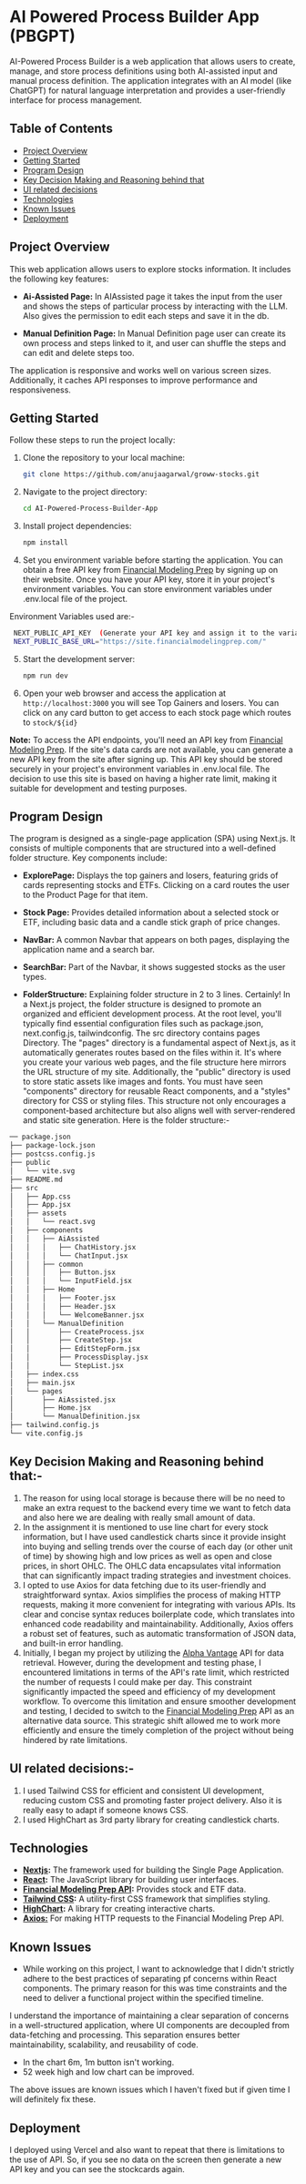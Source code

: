 # AI Powered Process Builder App (PBGPT)

AI-Powered Process Builder is a web application that allows users to create, manage, and store process definitions using both AI-assisted input and manual process definition. The application integrates with an AI model (like ChatGPT) for natural language interpretation and provides a user-friendly interface for process management.

## Table of Contents

- [Project Overview](#project-overview)
- [Getting Started](#getting-started)
- [Program Design](#program-design)
- [Key Decision Making and Reasoning behind that](#decisions)
- [UI related decisions](#ui)
- [Technologies](#technologies)
- [Known Issues](#known-issues)
- [Deployment](#Deployment)

## Project Overview

This web application allows users to explore stocks information. It includes the following key features:

- **Ai-Assisted Page:** In AIAssisted page it takes the input from the user and shows the steps of particular process by interacting with the LLM. Also gives the permission to edit each steps and save it in the db.

- **Manual Definition Page:** In Manual Definition page user can create its own process and steps linked to it, and user can shuffle the steps and can edit and delete steps too.

The application is responsive and works well on various screen sizes. Additionally, it caches API responses to improve performance and responsiveness.

## Getting Started

Follow these steps to run the project locally:

1. Clone the repository to your local machine:

   ```bash
   git clone https://github.com/anujaagarwal/groww-stocks.git
   ```

2. Navigate to the project directory:

   ```bash
   cd AI-Powered-Process-Builder-App
   ```

3. Install project dependencies:

   ```bash
   npm install

   ```

4. Set you environment variable before starting the application. You can obtain a free API key from [Financial Modeling Prep](https://site.financialmodelingprep.com/) by signing up on their website. Once you have your API key, store it in your project's environment variables. You can store environment variables under .env.local file of the project.

Environment Variables used are:-

```bash
 NEXT_PUBLIC_API_KEY  (Generate your API key and assign it to the variable)
 NEXT_PUBLIC_BASE_URL="https://site.financialmodelingprep.com/"
```

5. Start the development server:

   ```bash
   npm run dev

   ```

6. Open your web browser and access the application at `http://localhost:3000` you will see Top Gainers and losers. You can click on any card button to get access to each stock page which routes to `stock/${id}`

**Note:** To access the API endpoints, you'll need an API key from [Financial Modeling Prep](https://site.financialmodelingprep.com/). If the site's data cards are not available, you can generate a new API key from the site after signing up. This API key should be stored securely in your project's environment variables in .env.local file. The decision to use this site is based on having a higher rate limit, making it suitable for development and testing purposes.

## Program Design

The program is designed as a single-page application (SPA) using Next.js. It consists of multiple components that are structured into a well-defined folder structure. Key components include:

- **ExplorePage:** Displays the top gainers and losers, featuring grids of cards representing stocks and ETFs. Clicking on a card routes the user to the Product Page for that item.

- **Stock Page:** Provides detailed information about a selected stock or ETF, including basic data and a candle stick graph of price changes.

- **NavBar:** A common Navbar that appears on both pages, displaying the application name and a search bar.

- **SearchBar:** Part of the Navbar, it shows suggested stocks as the user types.

- **FolderStructure:** Explaining folder structure in 2 to 3 lines. Certainly! In a Next.js project, the folder structure is designed to promote an organized and efficient development process. At the root level, you'll typically find essential configuration files such as package.json, next.config.js, tailwindconfig. The src directory contains pages Directory. The "pages" directory is a fundamental aspect of Next.js, as it automatically generates routes based on the files within it. It's where you create your various web pages, and the file structure here mirrors the URL structure of my site. Additionally, the "public" directory is used to store static assets like images and fonts. You must have seen "components" directory for reusable React components, and a "styles" directory for CSS or styling files. This structure not only encourages a component-based architecture but also aligns well with server-rendered and static site generation.
  Here is the folder structure:-

```bash
── package.json
├── package-lock.json
├── postcss.config.js
├── public
│   └── vite.svg
├── README.md
├── src
│   ├── App.css
│   ├── App.jsx
│   ├── assets
│   │   └── react.svg
│   ├── components
│   │   ├── AiAssisted
│   │   │   ├── ChatHistory.jsx
│   │   │   └── ChatInput.jsx
│   │   ├── common
│   │   │   ├── Button.jsx
│   │   │   └── InputField.jsx
│   │   ├── Home
│   │   │   ├── Footer.jsx
│   │   │   ├── Header.jsx
│   │   │   └── WelcomeBanner.jsx
│   │   └── ManualDefinition
│   │       ├── CreateProcess.jsx
│   │       ├── CreateStep.jsx
│   │       ├── EditStepForm.jsx
│   │       ├── ProcessDisplay.jsx
│   │       └── StepList.jsx
│   ├── index.css
│   ├── main.jsx
│   └── pages
│       ├── AiAssisted.jsx
│       ├── Home.jsx
│       └── ManualDefinition.jsx
├── tailwind.config.js
└── vite.config.js

```

## Key Decision Making and Reasoning behind that:-

1. The reason for using local storage is because there will be no need to make an extra request to the backend every time we want to fetch data and also here we are dealing with really small amount of data.
2. In the assignment it is mentioned to use line chart for every stock information, but I have used candlestick charts since it provide insight into buying and selling trends over the course of each day (or other unit of time) by showing high and low prices as well as open and close prices, in short OHLC. The OHLC data encapsulates vital information that can significantly impact trading strategies and investment choices.
3. I opted to use Axios for data fetching due to its user-friendly and straightforward syntax. Axios simplifies the process of making HTTP requests, making it more convenient for integrating with various APIs. Its clear and concise syntax reduces boilerplate code, which translates into enhanced code readability and maintainability. Additionally, Axios offers a robust set of features, such as automatic transformation of JSON data, and built-in error handling.
4. Initially, I began my project by utilizing the [Alpha Vantage](https://www.alphavantage.co.) API for data retrieval. However, during the development and testing phase, I encountered limitations in terms of the API's rate limit, which restricted the number of requests I could make per day. This constraint significantly impacted the speed and efficiency of my development workflow.
   To overcome this limitation and ensure smoother development and testing, I decided to switch to the [Financial Modeling Prep](https://site.financialmodelingprep.com/) API as an alternative data source. This strategic shift allowed me to work more efficiently and ensure the timely completion of the project without being hindered by rate limitations.

## UI related decisions:-

1. I used Tailwind CSS for efficient and consistent UI development, reducing custom CSS and promoting faster project delivery. Also it is really easy to adapt if someone knows CSS.
2. I used HighChart as 3rd party library for creating candlestick charts.

## Technologies

- **[Nextjs](https://nextjs.org/):** The framework used for building the Single Page Application.
- **[React](https://react.dev/):** The JavaScript library for building user interfaces.
- **[Financial Modeling Prep API](https://site.financialmodelingprep.com/):** Provides stock and ETF data.
- **[Tailwind CSS](https://tailwindcss.com/):** A utility-first CSS framework that simplifies styling.
- **[HighChart](https://www.highcharts.com/):** A library for creating interactive charts.
- **[Axios:](https://axios-http.com/docs/intro)** For making HTTP requests to the Financial Modeling Prep API.

## Known Issues

- While working on this project, I want to acknowledge that I didn't strictly adhere to the best practices of separating pf concerns within React components. The primary reason for this was time constraints and the need to deliver a functional project within the specified timeline.

I understand the importance of maintaining a clear separation of concerns in a well-structured application, where UI components are decoupled from data-fetching and processing. This separation ensures better maintainability, scalability, and reusability of code.

- In the chart 6m, 1m button isn't working.
- 52 week high and low chart can be improved.

The above issues are known issues which I haven't fixed but if given time I will definitely fix these.

## Deployment

I deployed using Vercel and also want to repeat that there is limitations to the use of API. So, if you see no data on the screen then generate a new API key and you can see the stockcards again.
